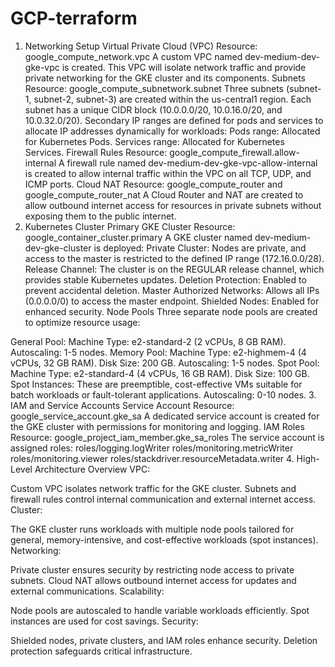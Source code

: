 # GCP-terraform

1. Networking Setup
Virtual Private Cloud (VPC)
Resource: google_compute_network.vpc
A custom VPC named dev-medium-dev-gke-vpc is created. This VPC will isolate network traffic and provide private networking for the GKE cluster and its components.
Subnets
Resource: google_compute_subnetwork.subnet
Three subnets (subnet-1, subnet-2, subnet-3) are created within the us-central1 region.
Each subnet has a unique CIDR block (10.0.0.0/20, 10.0.16.0/20, and 10.0.32.0/20).
Secondary IP ranges are defined for pods and services to allocate IP addresses dynamically for workloads:
Pods range: Allocated for Kubernetes Pods.
Services range: Allocated for Kubernetes Services.
Firewall Rules
Resource: google_compute_firewall.allow-internal
A firewall rule named dev-medium-dev-gke-vpc-allow-internal is created to allow internal traffic within the VPC on all TCP, UDP, and ICMP ports.
Cloud NAT
Resource: google_compute_router and google_compute_router_nat
A Cloud Router and NAT are created to allow outbound internet access for resources in private subnets without exposing them to the public internet.
2. Kubernetes Cluster
Primary GKE Cluster
Resource: google_container_cluster.primary
A GKE cluster named dev-medium-dev-gke-cluster is deployed:
Private Cluster: Nodes are private, and access to the master is restricted to the defined IP range (172.16.0.0/28).
Release Channel: The cluster is on the REGULAR release channel, which provides stable Kubernetes updates.
Deletion Protection: Enabled to prevent accidental deletion.
Master Authorized Networks: Allows all IPs (0.0.0.0/0) to access the master endpoint.
Shielded Nodes: Enabled for enhanced security.
Node Pools
Three separate node pools are created to optimize resource usage:

General Pool:
Machine Type: e2-standard-2 (2 vCPUs, 8 GB RAM).
Autoscaling: 1-5 nodes.
Memory Pool:
Machine Type: e2-highmem-4 (4 vCPUs, 32 GB RAM).
Disk Size: 200 GB.
Autoscaling: 1-5 nodes.
Spot Pool:
Machine Type: e2-standard-4 (4 vCPUs, 16 GB RAM).
Disk Size: 100 GB.
Spot Instances: These are preemptible, cost-effective VMs suitable for batch workloads or fault-tolerant applications.
Autoscaling: 0-10 nodes.
3. IAM and Service Accounts
Service Account
Resource: google_service_account.gke_sa
A dedicated service account is created for the GKE cluster with permissions for monitoring and logging.
IAM Roles
Resource: google_project_iam_member.gke_sa_roles
The service account is assigned roles:
roles/logging.logWriter
roles/monitoring.metricWriter
roles/monitoring.viewer
roles/stackdriver.resourceMetadata.writer
4. High-Level Architecture Overview
VPC:

Custom VPC isolates network traffic for the GKE cluster.
Subnets and firewall rules control internal communication and external internet access.
Cluster:

The GKE cluster runs workloads with multiple node pools tailored for general, memory-intensive, and cost-effective workloads (spot instances).
Networking:

Private cluster ensures security by restricting node access to private subnets.
Cloud NAT allows outbound internet access for updates and external communications.
Scalability:

Node pools are autoscaled to handle variable workloads efficiently.
Spot instances are used for cost savings.
Security:

Shielded nodes, private clusters, and IAM roles enhance security.
Deletion protection safeguards critical infrastructure.
